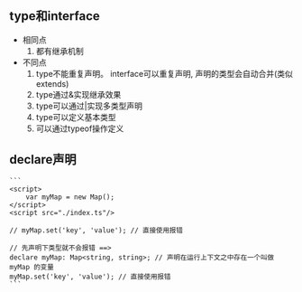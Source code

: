 ## type和interface
- 相同点
    1. 都有继承机制
- 不同点
    1. type不能重复声明。 interface可以重复声明, 声明的类型会自动合并(类似extends)
    5. type通过&实现继承效果
    4. type可以通过|实现多类型声明
    2. type可以定义基本类型
    3. 可以通过typeof操作定义

## declare声明
    ```
    <script>
        var myMap = new Map();
    </script>
    <script src="./index.ts"/>

    // myMap.set('key', 'value'); // 直接使用报错

    // 先声明下类型就不会报错 ==>
    declare myMap: Map<string, string>; // 声明在运行上下文之中存在一个叫做 myMap 的变量
    myMap.set('key', 'value'); // 直接使用报错
    ```